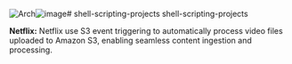 ![Arch](https://github.com/PremsaiMadineni/shell-scripting-projects/assets/135510372/cc1a8935-77d7-416c-8f9c-b8c01fd72cec)![image](https://github.com/PremsaiMadineni/shell-scripting-projects/assets/135510372/98a8923b-849c-4df5-b474-eaa6a43de7de)# shell-scripting-projects
shell-scripting-projects

**Netflix:** Netflix use S3 event triggering to automatically process video files uploaded to Amazon S3, enabling seamless content ingestion and processing.


